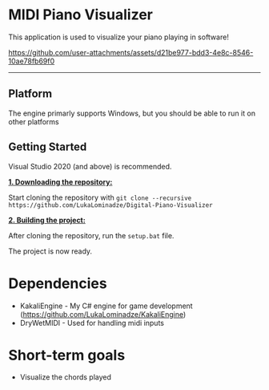 # MIDI Piano Visualizer

This application is used to visualize your piano playing in software!


https://github.com/user-attachments/assets/d21be977-bdd3-4e8c-8546-10ae78fb69f0


***

## Platform
The engine primarly supports Windows, but you should be able to run it on other platforms

## Getting Started
Visual Studio 2020 (and above) is recommended.

<ins>**1. Downloading the repository:**</ins>

Start cloning the repository with ```git clone --recursive https://github.com/LukaLominadze/Digital-Piano-Visualizer```

<ins>**2. Building the project:**</ins>

After cloning the repository, run the ```setup.bat``` file.

The project is now ready.

# Dependencies
- KakaliEngine - My C# engine for game development (https://github.com/LukaLominadze/KakaliEngine)
- DryWetMIDI - Used for handling midi inputs

# Short-term goals
- Visualize the chords played

